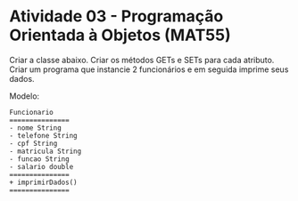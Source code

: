 # Atividade 03 - Programação Orientada à Objetos (MAT55)

Criar a classe abaixo.
Criar os métodos GETs e SETs para cada atributo.
Criar um programa que instancie 2 funcionários e em seguida imprime seus dados.


Modelo:

	Funcionario
	===============
	- nome String
	- telefone String
	- cpf String
	- matricula String
	- funcao String
	- salario double
	===============
	+ imprimirDados()
	===============